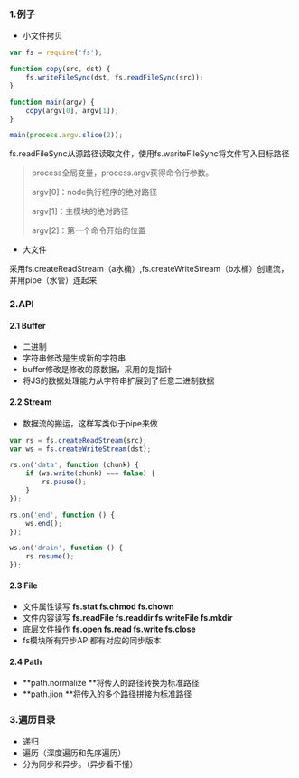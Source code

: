 ### 1.例子

* 小文件拷贝

```js
var fs = require('fs');

function copy(src, dst) {
    fs.writeFileSync(dst, fs.readFileSync(src));
}

function main(argv) {
    copy(argv[0], argv[1]);
}

main(process.argv.slice(2));
```

fs.readFileSync从源路径读取文件，使用fs.wariteFileSync将文件写入目标路径

> process全局变量，process.argv获得命令行参数。
>
> argv\[0\]：node执行程序的绝对路径
>
> argv\[1\]：主模块的绝对路径
>
> argv\[2\]：第一个命令开始的位置

* 大文件

采用fs.createReadStream（a水桶）,fs.createWriteStream（b水桶）创建流，并用pipe（水管）连起来

### 2.API

#### 2.1 Buffer

* 二进制
* 字符串修改是生成新的字符串
* buffer修改是修改的原数据，采用的是指针
* 将JS的数据处理能力从字符串扩展到了任意二进制数据

#### 2.2 Stream

* 数据流的搬运，这样写类似于pipe来做

```js
var rs = fs.createReadStream(src);
var ws = fs.createWriteStream(dst);

rs.on('data', function (chunk) {
    if (ws.write(chunk) === false) {
        rs.pause();
    }
});

rs.on('end', function () {
    ws.end();
});

ws.on('drain', function () {
    rs.resume();
});
```

#### 2.3 File

* 文件属性读写 **fs.stat  fs.chmod  fs.chown**
* 文件内容读写 **fs.readFile  fs.readdir fs.writeFile  fs.mkdir**
* 底层文件操作  **fs.open  fs.read  fs.write  fs.close**
* fs模块所有异步API都有对应的同步版本

#### 2.4 Path

* **path.normalize  **将传入的路径转换为标准路径
* **path.jion  **将传入的多个路径拼接为标准路径

### 3.遍历目录

* 递归
* 遍历（深度遍历和先序遍历）
* 分为同步和异步。（异步看不懂）

### 





